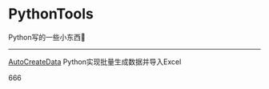 # PythonTools
Python写的一些小东西🧐

---

[AutoCreateData][1]  Python实现批量生成数据并导入Excel

[1]:https://github.com/DDDDanny/PythonTools/tree/master/AutoCreateData
666